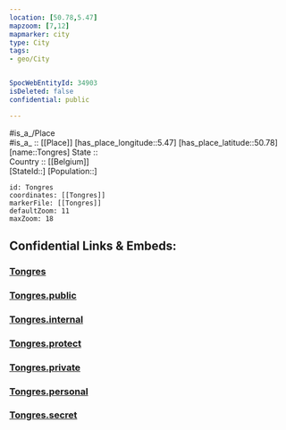 ```yaml
---
location: [50.78,5.47] 
mapzoom: [7,12] 
mapmarker: city 
type: City
tags:
- geo/City


SpocWebEntityId: 34903
isDeleted: false
confidential: public

---
```

#is_a_/Place  
#is_a_ :: [[Place]] 
[has_place_longitude::5.47] 
[has_place_latitude::50.78] 
[name::Tongres] 
State ::  
Country :: [[Belgium]]  
[StateId::] 
[Population::] 



```leaflet
id: Tongres
coordinates: [[Tongres]] 
markerFile: [[Tongres]] 
defaultZoom: 11 
maxZoom: 18
```


## Confidential Links & Embeds: 

### [Tongres](/_Standards/Earth/Continent/Europe/Europe~West/Belgium/Regions~Belgium/Vlaanderen/counties~Vlaanderen/Limburg/City/Tongres.md) 

### [Tongres.public](/_public/Earth/Continent/Europe/Europe~West/Belgium/Regions~Belgium/Vlaanderen/counties~Vlaanderen/Limburg/City/Tongres.public.md) 

### [Tongres.internal](/_internal/Earth/Continent/Europe/Europe~West/Belgium/Regions~Belgium/Vlaanderen/counties~Vlaanderen/Limburg/City/Tongres.internal.md) 

### [Tongres.protect](/_protect/Earth/Continent/Europe/Europe~West/Belgium/Regions~Belgium/Vlaanderen/counties~Vlaanderen/Limburg/City/Tongres.protect.md) 

### [Tongres.private](/_private/Earth/Continent/Europe/Europe~West/Belgium/Regions~Belgium/Vlaanderen/counties~Vlaanderen/Limburg/City/Tongres.private.md) 

### [Tongres.personal](/_personal/Earth/Continent/Europe/Europe~West/Belgium/Regions~Belgium/Vlaanderen/counties~Vlaanderen/Limburg/City/Tongres.personal.md) 

### [Tongres.secret](/_secret/Earth/Continent/Europe/Europe~West/Belgium/Regions~Belgium/Vlaanderen/counties~Vlaanderen/Limburg/City/Tongres.secret.md)

